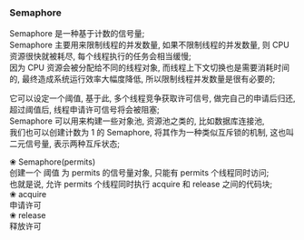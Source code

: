 
### Semaphore  
Semaphore 是一种基于计数的信号量;   
Semaphore 主要用来限制线程的并发数量, 如果不限制线程的并发数量, 则 CPU 资源很快就被耗尽, 每个线程执行的任务会相当缓慢;   
因为 CPU 资源会被分配给不同的线程对象, 而线程上下文切换也是需要消耗时间的, 最终造成系统运行效率大幅度降低, 所以限制线程并发数量是很有必要的;   

它可以设定一个阈值, 基于此, 多个线程竞争获取许可信号, 做完自己的申请后归还, 超过阈值后, 线程申请许可信号将会被阻塞;   
Semaphore 可以用来构建一些对象池, 资源池之类的, 比如数据库连接池,   
我们也可以创建计数为 1 的 Semaphore, 将其作为一种类似互斥锁的机制, 这也叫二元信号量, 表示两种互斥状态;   

❀ Semaphore(permits)  
创建一个 阈值 为 permits 的信号量对象, 只能有 permits 个线程同时访问;   
也就是说, 允许 permits 个线程同时执行 acquire 和 release 之间的代码块;   
❀ acquire  
申请许可  
❀ release  
释放许可  
